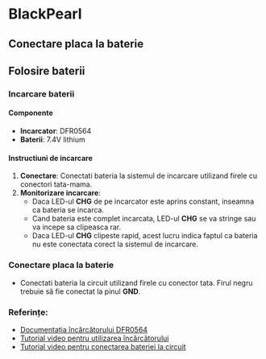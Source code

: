 # BlackPearl
## Conectare placa la baterie
## Folosire baterii

### Incarcare baterii

#### Componente
- **Incarcator**: DFR0564
- **Baterii**: 7.4V lithium

#### Instructiuni de incarcare

1. **Conectare**: Conectati bateria la sistemul de incarcare utilizand firele cu conectori tata-mama.
2. **Monitorizare incarcare**:
	- Daca LED-ul **CHG** de pe incarcator este aprins constant, inseamna ca bateria se incarca.
	- Cand bateria este complet incarcata, LED-ul **CHG** se va stringe sau va incepe sa clipeasca rar.
	- Daca LED-ul **CHG** clipeste rapid, acest lucru indica faptul ca bateria nu este conectata corect la sistemul de incarcare.

### Conectare placa la baterie

- Conectati bateria la circuit utilizand firele cu conector tata. Firul negru trebuie să fie conectat la pinul **GND**.

### Referințe:
- [Documentația încărcătorului DFR0564](https://wiki.dfrobot.com/USB_Charger_for_7.4V_LiPo_Battery_SKU__DFR0564#target_3)
- [Tutorial video pentru utilizarea încărcătorului](https://www.youtube.com/watch?v=iOwl5zBeYW0)
- [Tutorial video pentru conectarea bateriei la circuit](https://www.youtube.com/shorts/zBXLMM8SL_8)